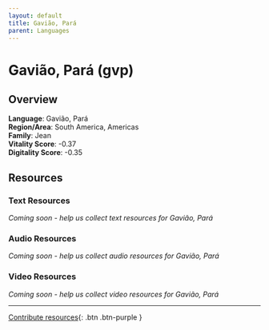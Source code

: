 ```yaml
---
layout: default
title: Gavião, Pará
parent: Languages
---
```


# Gavião, Pará (gvp)

## Overview

**Language**: Gavião, Pará  
**Region/Area**: South America, Americas  
**Family**: Jean  
**Vitality Score**: -0.37  
**Digitality Score**: -0.35  

## Resources

### Text Resources
*Coming soon - help us collect text resources for Gavião, Pará*

### Audio Resources
*Coming soon - help us collect audio resources for Gavião, Pará*

### Video Resources
*Coming soon - help us collect video resources for Gavião, Pará*

---

[Contribute resources](https://fairtrain.github.io/){: .btn .btn-purple }

